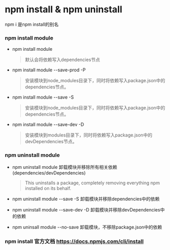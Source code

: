# npm install & npm uninstall

npm i 是npm install的别名
### npm install module
- npm install module 
    > 默认会将依赖写入dependencies节点
- npm install module --save-prod -P
    > 安装模块到node_modules目录下，同时将依赖写入package.json中的dependencies节点。
- npm install module --save     -S 
    > 安装模块到node_modules目录下，同时将依赖写入package.json中的dependencies节点。
- npm install module --save-dev -D 
    > 安装模块到modules目录下，同时将依赖写入package.json中的devDependencies节点。

### npm uninstall module

- npm uninstall module 卸载模块并移除所有相关依赖(dependencies/devDependencies)
    > This uninstalls a package, completely removing everything npm installed on its behalf.
- npm uninstall module --save -S 卸载模块并移除dependencies中的依赖

- npm uninstall module --save-dev -D 卸载模块并移除devDependencies中的依赖

- npm uninsall module --no-save 卸载模块，不移除package.json中的依赖

### npm install 官方文档 https://docs.npmjs.com/cli/install